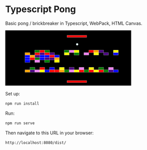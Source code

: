 # Typescript Pong

Basic pong / brickbreaker in Typescript, WebPack, HTML Canvas.

![pong](screenshots/screenshot.PNG)

Set up:

```sh
npm run install
```

Run:

```sh
npm run serve
```

Then navigate to this URL in your browser:

```sh
http://localhost:8080/dist/
```

